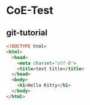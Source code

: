 # CoE-Test
## git-tutorial
```html
<!DOCTYPE html>
<html>
  <head>
    <meta charset="utf-8">
    <title>test title</title>
  </head>
  <body>
    <h1>Hello Kitty</h1>
  </body>
</html>
```
